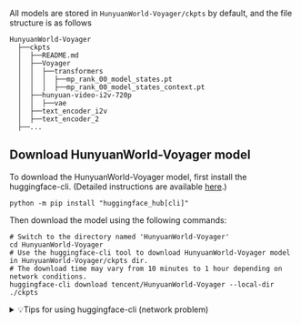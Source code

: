 
All models are stored in `HunyuanWorld-Voyager/ckpts` by default, and the file structure is as follows
```shell
HunyuanWorld-Voyager
  ├──ckpts
  │  ├──README.md
  │  ├──Voyager
  │  │  ├──transformers
  │  │  │  ├──mp_rank_00_model_states.pt
  │  │  │  ├──mp_rank_00_model_states_context.pt
  │  ├──hunyuan-video-i2v-720p
  │  │  ├──vae
  │  ├──text_encoder_i2v
  │  ├──text_encoder_2
  ├──...
```

## Download HunyuanWorld-Voyager model
To download the HunyuanWorld-Voyager model, first install the huggingface-cli. (Detailed instructions are available [here](https://huggingface.co/docs/huggingface_hub/guides/cli).)

```shell
python -m pip install "huggingface_hub[cli]"
```

Then download the model using the following commands:

```shell
# Switch to the directory named 'HunyuanWorld-Voyager'
cd HunyuanWorld-Voyager
# Use the huggingface-cli tool to download HunyuanWorld-Voyager model in HunyuanWorld-Voyager/ckpts dir.
# The download time may vary from 10 minutes to 1 hour depending on network conditions.
huggingface-cli download tencent/HunyuanWorld-Voyager --local-dir ./ckpts
```

<details>
<summary>💡Tips for using huggingface-cli (network problem)</summary>

##### 1. Using HF-Mirror

If you encounter slow download speeds in China, you can try a mirror to speed up the download process. For example,

```shell
HF_ENDPOINT=https://hf-mirror.com huggingface-cli download tencent/HunyuanWorld-Voyager --local-dir ./ckpts
```

##### 2. Resume Download

`huggingface-cli` supports resuming downloads. If the download is interrupted, you can just rerun the download 
command to resume the download process.

Note: If an `No such file or directory: 'ckpts/.huggingface/.gitignore.lock'` like error occurs during the download 
process, you can ignore the error and rerun the download command.

</details>

 

